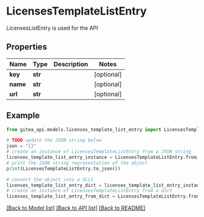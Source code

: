# LicensesTemplateListEntry

LicensesListEntry is used for the API

## Properties

Name | Type | Description | Notes
------------ | ------------- | ------------- | -------------
**key** | **str** |  | [optional] 
**name** | **str** |  | [optional] 
**url** | **str** |  | [optional] 

## Example

```python
from gitea_api.models.licenses_template_list_entry import LicensesTemplateListEntry

# TODO update the JSON string below
json = "{}"
# create an instance of LicensesTemplateListEntry from a JSON string
licenses_template_list_entry_instance = LicensesTemplateListEntry.from_json(json)
# print the JSON string representation of the object
print(LicensesTemplateListEntry.to_json())

# convert the object into a dict
licenses_template_list_entry_dict = licenses_template_list_entry_instance.to_dict()
# create an instance of LicensesTemplateListEntry from a dict
licenses_template_list_entry_from_dict = LicensesTemplateListEntry.from_dict(licenses_template_list_entry_dict)
```
[[Back to Model list]](../README.md#documentation-for-models) [[Back to API list]](../README.md#documentation-for-api-endpoints) [[Back to README]](../README.md)


